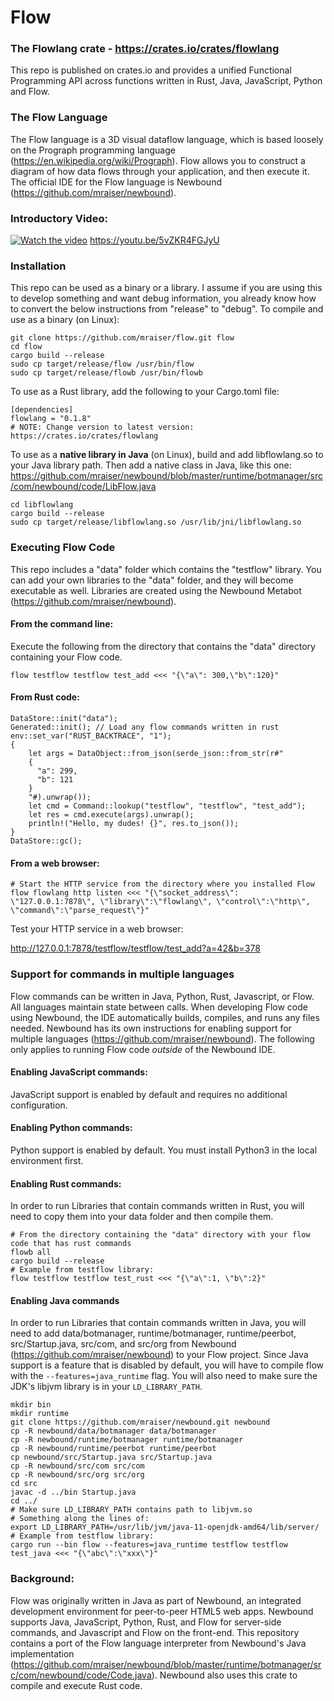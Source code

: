 # Flow
### The Flowlang crate - https://crates.io/crates/flowlang
This repo is published on crates.io and provides a unified Functional Programming API 
across functions written in Rust, Java, JavaScript, Python and Flow.

### The Flow Language
The Flow language is a 3D visual dataflow language, which is based loosely on the Prograph programming language 
(https://en.wikipedia.org/wiki/Prograph). Flow allows you to construct a diagram of how data flows through your 
application, and then execute it. The official IDE for the Flow language is Newbound 
(https://github.com/mraiser/newbound). 

### Introductory Video:
[![Watch the video](https://img.youtube.com/vi/j7S5__ObWis/maxresdefault.jpg)](https://youtu.be/5vZKR4FGJyU)
https://youtu.be/5vZKR4FGJyU

### Installation
This repo can be used as a binary or a library. I assume if you are using this to develop something and want debug 
information, you already know how to convert the below instructions from "release" to "debug". To compile and use 
as a binary (on Linux):

    git clone https://github.com/mraiser/flow.git flow
    cd flow
    cargo build --release
    sudo cp target/release/flow /usr/bin/flow
    sudo cp target/release/flowb /usr/bin/flowb

To use as a Rust library, add the following to your Cargo.toml file:

    [dependencies]
    flowlang = "0.1.8"
    # NOTE: Change version to latest version: https://crates.io/crates/flowlang

To use as a **native library in Java** (on Linux), build and add libflowlang.so to your Java library path. Then add 
a native class in Java, like this one: 
https://github.com/mraiser/newbound/blob/master/runtime/botmanager/src/com/newbound/code/LibFlow.java

    cd libflowlang
    cargo build --release
    sudo cp target/release/libflowlang.so /usr/lib/jni/libflowlang.so

### Executing Flow Code
This repo includes a "data" folder which contains the "testflow" library. You can add your own libraries to the "data" 
folder, and they will become executable as well. Libraries are created using the Newbound Metabot 
(https://github.com/mraiser/newbound).

#### From the command line:
Execute the following from the directory that contains the "data" directory containing your Flow code.

    flow testflow testflow test_add <<< "{\"a\": 300,\"b\":120}"

#### From Rust code:
    DataStore::init("data");
    Generated::init(); // Load any flow commands written in rust
    env::set_var("RUST_BACKTRACE", "1");
    {
        let args = DataObject::from_json(serde_json::from_str(r#"
        {
          "a": 299,
          "b": 121
        }
        "#).unwrap());
        let cmd = Command::lookup("testflow", "testflow", "test_add");
        let res = cmd.execute(args).unwrap();
        println!("Hello, my dudes! {}", res.to_json());
    }
    DataStore::gc();

#### From a web browser:
    # Start the HTTP service from the directory where you installed Flow
    flow flowlang http listen <<< "{\"socket_address\": \"127.0.0.1:7878\", \"library\":\"flowlang\", \"control\":\"http\", \"command\":\"parse_request\"}"
Test your HTTP service in a web browser:

http://127.0.0.1:7878/testflow/testflow/test_add?a=42&b=378

### Support for commands in multiple languages
Flow commands can be written in Java, Python, Rust, Javascript, or Flow. All languages maintain state 
between calls. When developing Flow code using Newbound, the IDE automatically builds, compiles, and runs any files 
needed. Newbound has its own instructions for enabling support for multiple languages 
(https://github.com/mraiser/newbound). The following only applies to running Flow code *outside* of the Newbound IDE.

#### Enabling JavaScript commands:
JavaScript support is enabled by default and requires no additional configuration.

#### Enabling Python commands:
Python support is enabled by default. You must install Python3 in the local environment first.

#### Enabling Rust commands:
In order to run Libraries that contain commands written in Rust, you will need to copy them into your data folder 
and then compile them.

    # From the directory containing the "data" directory with your flow code that has rust commands
    flowb all
    cargo build --release
    # Example from testflow library:
    flow testflow testflow test_rust <<< "{\"a\":1, \"b\":2}"

#### Enabling Java commands
In order to run Libraries that contain commands written in Java, you will need to add data/botmanager, 
runtime/botmanager, runtime/peerbot, src/Startup.java, src/com, and src/org from Newbound 
(https://github.com/mraiser/newbound) to your Flow project. Since Java support is a feature that is disabled by 
default, you will have to compile flow with the `--features=java_runtime` flag. You will also need to make sure 
the JDK's libjvm library is in your `LD_LIBRARY_PATH`.

    mkdir bin
    mkdir runtime
    git clone https://github.com/mraiser/newbound.git newbound
    cp -R newbound/data/botmanager data/botmanager
    cp -R newbound/runtime/botmanager runtime/botmanager
    cp -R newbound/runtime/peerbot runtime/peerbot
    cp newbound/src/Startup.java src/Startup.java
    cp -R newbound/src/com src/com
    cp -R newbound/src/org src/org
    cd src
    javac -d ../bin Startup.java
    cd ../
    # Make sure LD_LIBRARY_PATH contains path to libjvm.so 
    # Something along the lines of:
    export LD_LIBRARY_PATH=/usr/lib/jvm/java-11-openjdk-amd64/lib/server/
    # Example from testflow library:
    cargo run --bin flow --features=java_runtime testflow testflow test_java <<< "{\"abc\":\"xxx\"}"

### Background:
Flow was originally written in Java as part of Newbound, an integrated development environment for peer-to-peer HTML5 
web apps. Newbound supports Java, JavaScript, Python, Rust, and Flow for server-side commands, and Javascript and Flow 
on the front-end. This repository contains a port of the Flow language interpreter from Newbound's Java implementation
(https://github.com/mraiser/newbound/blob/master/runtime/botmanager/src/com/newbound/code/Code.java). Newbound also 
uses this crate to compile and execute Rust code.

